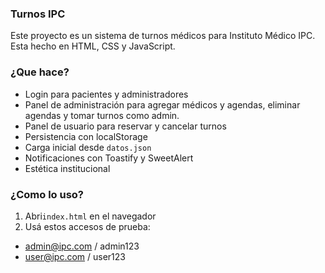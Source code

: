 ### Turnos IPC

Este proyecto es un sistema de turnos médicos para Instituto Médico IPC. Esta hecho en HTML, CSS y JavaScript.

### ¿Que hace?

- Login para pacientes y administradores
- Panel de administración para agregar médicos y agendas, eliminar agendas y tomar turnos como admin.
- Panel de usuario para reservar y cancelar turnos
- Persistencia con localStorage
- Carga inicial desde `datos.json`
- Notificaciones con Toastify y SweetAlert
- Estética institucional

### ¿Como lo uso?

1. Abri`index.html` en el navegador
2. Usá estos accesos de prueba:

- admin@ipc.com / admin123
- user@ipc.com / user123
